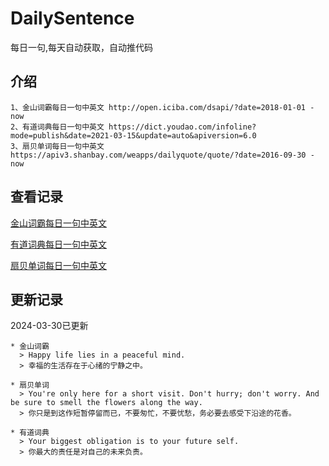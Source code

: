 # DailySentence

每日一句,每天自动获取，自动推代码

## 介绍

```
1、金山词霸每日一句中英文 http://open.iciba.com/dsapi/?date=2018-01-01 - now
2、有道词典每日一句中英文 https://dict.youdao.com/infoline?mode=publish&date=2021-03-15&update=auto&apiversion=6.0
3、扇贝单词每日一句中英文 https://apiv3.shanbay.com/weapps/dailyquote/quote/?date=2016-09-30 - now
```

## 查看记录

[金山词霸每日一句中英文](./data/iciba/)

[有道词典每日一句中英文](./data/youdao/)

[扇贝单词每日一句中英文](./data/shanbay/)

## 更新记录
2024-03-30已更新 
```
* 金山词霸
  > Happy life lies in a peaceful mind.
  > 幸福的生活存在于心绪的宁静之中。

* 扇贝单词
  > You're only here for a short visit. Don't hurry; don't worry. And be sure to smell the flowers along the way.
  > 你只是到这作短暂停留而已，不要匆忙，不要忧愁，务必要去感受下沿途的花香。

* 有道词典
  > Your biggest obligation is to your future self.
  > 你最大的责任是对自己的未来负责。

```
